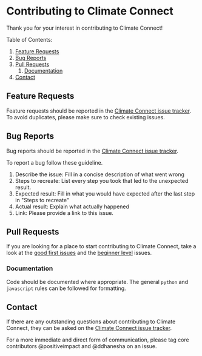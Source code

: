 # Contributing to Climate Connect

Thank you for your interest in contributing to Climate Connect!

Table of Contents:

1. [Feature Requests](#feature-requests)
1. [Bug Reports](#bug-reports)
1. [Pull Requests](#pull-requests)
    1. [Documentation](#documentation)
1. [Contact](#contact)

## Feature Requests
Feature requests should be reported in the [Climate Connect issue tracker](https://github.com/climateconnect/climateconnect/issues). To avoid duplicates, please make sure to check existing issues.

## Bug Reports
Bug reports should be reported in the [Climate Connect issue tracker](https://github.com/climateconnect/climateconnect/issues).

To report a bug follow these guideline.

1. Describe the issue: Fill in a concise description of what went wrong
1. Steps to recreate: List every step you took that led to the unexpected result.
1. Expected result: Fill in what you would have expected after the last step in "Steps to recreate"
1. Actual result: Explain what actually happened
1. Link: Please provide a link to this issue.

## Pull Requests
If you are looking for a place to start contributing to Climate Connect, take a look at the [good first issues](https://github.com/climateconnect/climateconnect/projects/7?card_filter_query=label%3A%22good+first+issue%22) and the [beginner level](https://github.com/climateconnect/climateconnect/issues?q=is%3Aopen+is%3Aissue+label%3A%22beginner+level+issue%22) issues.

### Documentation
Code should be documented where appropriate. The general `python` and `javascript` rules can be followed for formatting.

## Contact
If there are any outstanding questions about contributing to Climate Connect, they can be asked on the [Climate Connect issue tracker](https://github.com/climateconnect/climateconnect/issues). 

For a more immediate and direct form of communication, please tag core contributors @positiveimpact and @ddhanesha on an issue. 
